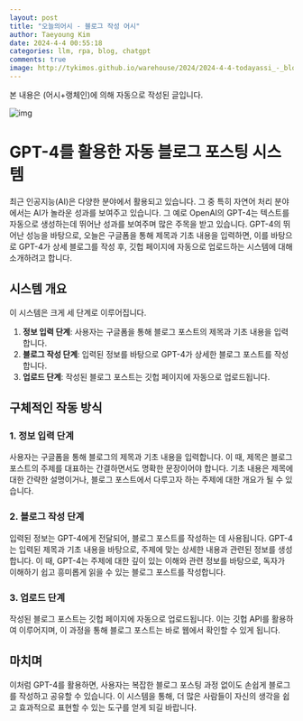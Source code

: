 ```yaml
---
layout: post
title: "오늘의어시 - 블로그 작성 어시"
author: Taeyoung Kim
date: 2024-4-4 00:55:18
categories: llm, rpa, blog, chatgpt
comments: true
image: http://tykimos.github.io/warehouse/2024/2024-4-4-todayassi_-_blog_writing_assi_title.jpeg
---
```


본 내용은 (어시+랭체인)에 의해 자동으로 작성된 글입니다.

![img](http://tykimos.github.io/warehouse/2024/2024-4-4-todayassi_-_blog_writing_assi_title.jpeg)
# GPT-4를 활용한 자동 블로그 포스팅 시스템

최근 인공지능(AI)은 다양한 분야에서 활용되고 있습니다. 그 중 특히 자연어 처리 분야에서는 AI가 놀라운 성과를 보여주고 있습니다. 그 예로 OpenAI의 GPT-4는 텍스트를 자동으로 생성하는데 뛰어난 성과를 보여주며 많은 주목을 받고 있습니다. GPT-4의 뛰어난 성능을 바탕으로, 오늘은 구글폼을 통해 제목과 기초 내용을 입력하면, 이를 바탕으로 GPT-4가 상세 블로그를 작성 후, 깃헙 페이지에 자동으로 업로드하는 시스템에 대해 소개하려고 합니다.

## 시스템 개요

이 시스템은 크게 세 단계로 이루어집니다.

1. **정보 입력 단계**: 사용자는 구글폼을 통해 블로그 포스트의 제목과 기초 내용을 입력합니다.
2. **블로그 작성 단계**: 입력된 정보를 바탕으로 GPT-4가 상세한 블로그 포스트를 작성합니다.
3. **업로드 단계**: 작성된 블로그 포스트는 깃헙 페이지에 자동으로 업로드됩니다.

## 구체적인 작동 방식

### 1. 정보 입력 단계

사용자는 구글폼을 통해 블로그의 제목과 기초 내용을 입력합니다. 이 때, 제목은 블로그 포스트의 주제를 대표하는 간결하면서도 명확한 문장이어야 합니다. 기초 내용은 제목에 대한 간략한 설명이거나, 블로그 포스트에서 다루고자 하는 주제에 대한 개요가 될 수 있습니다.

### 2. 블로그 작성 단계

입력된 정보는 GPT-4에게 전달되어, 블로그 포스트를 작성하는 데 사용됩니다. GPT-4는 입력된 제목과 기초 내용을 바탕으로, 주제에 맞는 상세한 내용과 관련된 정보를 생성합니다. 이 때, GPT-4는 주제에 대한 깊이 있는 이해와 관련 정보를 바탕으로, 독자가 이해하기 쉽고 흥미롭게 읽을 수 있는 블로그 포스트를 작성합니다.

### 3. 업로드 단계

작성된 블로그 포스트는 깃헙 페이지에 자동으로 업로드됩니다. 이는 깃헙 API를 활용하여 이루어지며, 이 과정을 통해 블로그 포스트는 바로 웹에서 확인할 수 있게 됩니다.

## 마치며

이처럼 GPT-4를 활용하면, 사용자는 복잡한 블로그 포스팅 과정 없이도 손쉽게 블로그를 작성하고 공유할 수 있습니다. 이 시스템을 통해, 더 많은 사람들이 자신의 생각을 쉽고 효과적으로 표현할 수 있는 도구를 얻게 되길 바랍니다.
